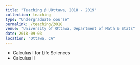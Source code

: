 ```yaml
---
title: "Teaching @ UOttawa, 2018 - 2019"
collection: teaching
type: "Undergraduate course"
permalink: /teaching/2018
venue: "University of Ottawa, Department of Math & Stats"
date: 2018-09-03
location: "Ottawa, CA"
---
```


* Calculus I for Life Sciences
* Calculus II
